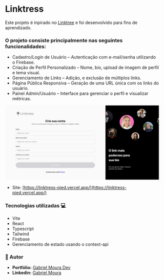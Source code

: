 # Linktress

Este projeto é inpirado no [Linktree](https://linktr.ee/s/join-linktree-pro-for-free-ga?gclsrc=aw.ds&&utm_source=google&gad_source=1&gad_campaignid=21100095779&gbraid=0AAAAAoKs0uvyk2dmK9glYUML-oRkNrYsM&utm_medium=cpc&utm_campaign=21100095779&utm_term=linktree&utm_content=162662017569&device=c&matchtype=e&network=g&placement&gclid=CjwKCAjw6NrBBhB6EiwAvnT_rgvJgXRwwsu-kpjLG3TPCnCNQ7CnjiwX9OmJOkl2BtX2C3aWQXftJhoCUggQAvD_BwE&gclsrc=aw.ds) e foi desenvolvido para fins de aprendizado.

### O projeto consiste principalmente nas seguintes funcionalidades:

- Cadastro/Login de Usuário – Autenticação com e-mail/senha utilizando o Firebase.
- Criação de Perfil Personalizado – Nome, bio, upload de imagem de perfil e tema visual.
- Gerenciamento de Links – Adição, e exclusão de múltiplos links.
- Página Pública Responsiva – Geração de uma URL única com os links do usuário.
- Painel Admin/Usuário – Interface para gerenciar o perfil e visualizar métricas.

![](./public/screenshot.png)

- Site: [https://linktress-pied.vercel.app/](https://linktress-pied.vercel.app/)

### Tecnologias utilizadas 💻

- Vite
- React
- Typescript
- Tailwind
- Firebase
- Gerenciamento de estado usando o context-api

### 🙋 Autor

- **Portfólio:** [Gabriel Moura Dev](https://portfolio-gabrieldev.vercel.app/)
- **Linkedin:** [Gabriel Moura](https://www.linkedin.com/in/gabriel-moura-b63382161/)

